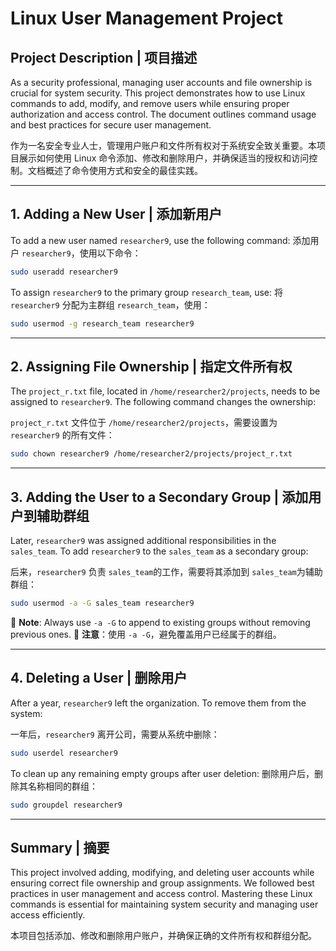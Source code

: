 # **Linux User Management Project**

## **Project Description | 项目描述**
As a security professional, managing user accounts and file ownership is crucial for system security. This project demonstrates how to use Linux commands to add, modify, and remove users while ensuring proper authorization and access control. The document outlines command usage and best practices for secure user management.

作为一名安全专业人士，管理用户账户和文件所有权对于系统安全致关重要。本项目展示如何使用 Linux 命令添加、修改和删除用户，并确保适当的授权和访问控制。文档概述了命令使用方式和安全的最佳实践。

---

## **1. Adding a New User | 添加新用户**
To add a new user named `researcher9`, use the following command:
添加用户 `researcher9`，使用以下命令：

```bash
sudo useradd researcher9
```

To assign `researcher9` to the primary group `research_team`, use:
将 `researcher9` 分配为主群组 `research_team`，使用：

```bash
sudo usermod -g research_team researcher9
```

---

## **2. Assigning File Ownership | 指定文件所有权**
The `project_r.txt` file, located in `/home/researcher2/projects`, needs to be assigned to `researcher9`. The following command changes the ownership:

`project_r.txt` 文件位于 `/home/researcher2/projects`，需要设置为 `researcher9` 的所有文件：

```bash
sudo chown researcher9 /home/researcher2/projects/project_r.txt
```

---

## **3. Adding the User to a Secondary Group | 添加用户到辅助群组**
Later, `researcher9` was assigned additional responsibilities in the `sales_team`. To add `researcher9` to the `sales_team` as a secondary group:

后来，`researcher9` 负责 `sales_team`的工作，需要将其添加到 `sales_team`为辅助群组：

```bash
sudo usermod -a -G sales_team researcher9
```

📌 **Note**: Always use `-a -G` to append to existing groups without removing previous ones.
📌 **注意**：使用 `-a -G`，避免覆盖用户已经属于的群组。

---

## **4. Deleting a User | 删除用户**
After a year, `researcher9` left the organization. To remove them from the system:

一年后，`researcher9` 离开公司，需要从系统中删除：

```bash
sudo userdel researcher9
```

To clean up any remaining empty groups after user deletion:
删除用户后，删除其名称相同的群组：

```bash
sudo groupdel researcher9
```

---

## **Summary | 摘要**
This project involved adding, modifying, and deleting user accounts while ensuring correct file ownership and group assignments. We followed best practices in user management and access control. Mastering these Linux commands is essential for maintaining system security and managing user access efficiently.

本项目包括添加、修改和删除用户账户，并确保正确的文件所有权和群组分配。
